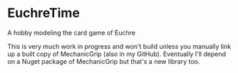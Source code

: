 # EuchreTime
A hobby modeling the card game of Euchre

This is very much work in progress and won't build unless you manually link up a built copy of MechanicGrip (also in my GitHub). Eventually I'll depend on a Nuget package of MechanicGrip but that's a new library too.

